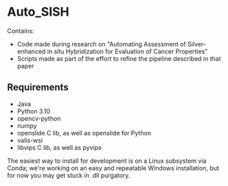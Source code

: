 # Auto_SISH
Contains:
 * Code made during research on "Automating Assessment of Silver-enhanced in situ Hybridization for Evaluation of Cancer Properties"
 * Scripts made as part of the effort to refine the pipeline described in that paper

## Requirements
- Java
- Python 3.10
- opencv-python
- numpy
- openslide C lib, as well as openslide for Python
- valis-wsi
- libvips C lib, as well as pyvips

The easiest way to install for development is on a Linux subsystem via Conda; we're working on an easy and repeatable Windows installation, but for now you may get stuck in .dll purgatory.

